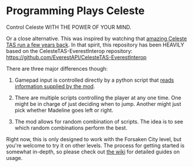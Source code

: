 # Programming Plays Celeste
Control Celeste WITH THE POWER OF YOUR MIND.

Or a close alternative. This was inspired by watching that [amazing Celeste TAS run a few years back](https://www.youtube.com/watch?v=BEcv7BD1q9o). In that spirit, this repository has been HEAVILY based on the CelesteTAS-EverestInterop repository: https://github.com/EverestAPI/CelesteTAS-EverestInterop

There are three major differences though:

1. Gamepad input is controlled directly by a python script that [reads information supplied by the mod](https://github.com/GDACollab/ProgrammingPlaysCeleste/wiki/Data-Reference).

2. There are multiple scripts controlling the player at any one time. One might be in charge of just deciding when to jump. Another might just pick whether Madeline goes left or right.

3. The mod allows for random combination of scripts. The idea is to see which random combinations perform the best. 

Right now, this is only designed to work with the Forsaken City level, but you're welcome to try it on other levels. The process for getting started is somewhat in-depth, so please check out [the wiki](https://github.com/GDACollab/ProgrammingPlaysCeleste/wiki) for detailed guides on usage.
